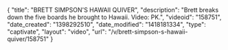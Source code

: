 {
    "title": "BRETT SIMPSON'S HAWAII QUIVER",
    "description": "Brett breaks down the five boards he brought to Hawaii. Video: PK.",
    "videoid": "158751",
    "date_created": "1398292510",
    "date_modified": "1418181334",
    "type": "captivate",
    "layout": "video",
    "url": "\/v\/brett-simpson-s-hawaii-quiver\/158751"
}